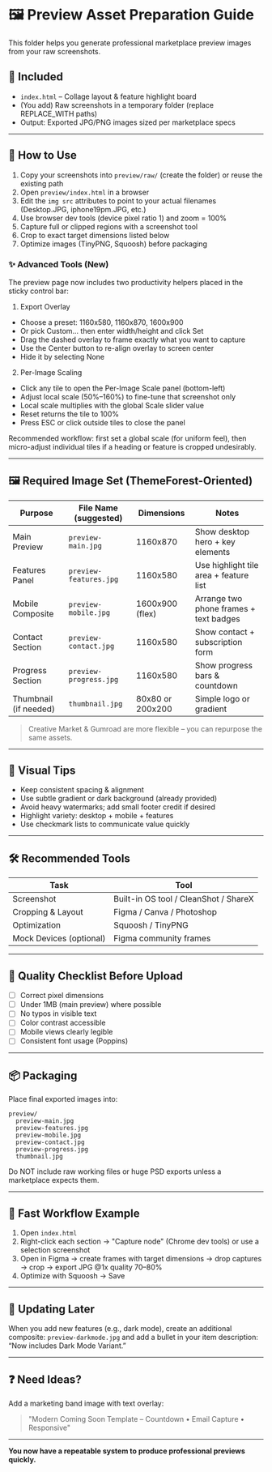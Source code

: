 # 🖼 Preview Asset Preparation Guide

This folder helps you generate professional marketplace preview images from your raw screenshots.

## 📂 Included

- `index.html` – Collage layout & feature highlight board
- (You add) Raw screenshots in a temporary folder (replace REPLACE_WITH paths)
- Output: Exported JPG/PNG images sized per marketplace specs

---

## 🔧 How to Use

1. Copy your screenshots into `preview/raw/` (create the folder) or reuse the existing path
2. Open `preview/index.html` in a browser
3. Edit the `img src` attributes to point to your actual filenames (Desktop.JPG, iphone19pm.JPG, etc.)
4. Use browser dev tools (device pixel ratio 1) and zoom = 100%
5. Capture full or clipped regions with a screenshot tool
6. Crop to exact target dimensions listed below
7. Optimize images (TinyPNG, Squoosh) before packaging

### ✨ Advanced Tools (New)

The preview page now includes two productivity helpers placed in the sticky control bar:

1. Export Overlay

- Choose a preset: 1160x580, 1160x870, 1600x900
- Or pick Custom… then enter width/height and click Set
- Drag the dashed overlay to frame exactly what you want to capture
- Use the Center button to re-align overlay to screen center
- Hide it by selecting None

2. Per-Image Scaling

- Click any tile to open the Per-Image Scale panel (bottom-left)
- Adjust local scale (50%–160%) to fine-tune that screenshot only
- Local scale multiplies with the global Scale slider value
- Reset returns the tile to 100%
- Press ESC or click outside tiles to close the panel

Recommended workflow: first set a global scale (for uniform feel), then micro-adjust individual tiles if a heading or feature is cropped undesirably.

---

## 🖼 Required Image Set (ThemeForest-Oriented)

| Purpose               | File Name (suggested)  | Dimensions       | Notes                                  |
| --------------------- | ---------------------- | ---------------- | -------------------------------------- |
| Main Preview          | `preview-main.jpg`     | 1160x870         | Show desktop hero + key elements       |
| Features Panel        | `preview-features.jpg` | 1160x580         | Use highlight tile area + feature list |
| Mobile Composite      | `preview-mobile.jpg`   | 1600x900 (flex)  | Arrange two phone frames + text badges |
| Contact Section       | `preview-contact.jpg`  | 1160x580         | Show contact + subscription form       |
| Progress Section      | `preview-progress.jpg` | 1160x580         | Show progress bars & countdown         |
| Thumbnail (if needed) | `thumbnail.jpg`        | 80x80 or 200x200 | Simple logo or gradient                |

> Creative Market & Gumroad are more flexible – you can repurpose the same assets.

---

## 🎨 Visual Tips

- Keep consistent spacing & alignment
- Use subtle gradient or dark background (already provided)
- Avoid heavy watermarks; add small footer credit if desired
- Highlight variety: desktop + mobile + features
- Use checkmark lists to communicate value quickly

---

## 🛠 Recommended Tools

| Task                    | Tool                                  |
| ----------------------- | ------------------------------------- |
| Screenshot              | Built-in OS tool / CleanShot / ShareX |
| Cropping & Layout       | Figma / Canva / Photoshop             |
| Optimization            | Squoosh / TinyPNG                     |
| Mock Devices (optional) | Figma community frames                |

---

## 🧪 Quality Checklist Before Upload

- [ ] Correct pixel dimensions
- [ ] Under 1MB (main preview) where possible
- [ ] No typos in visible text
- [ ] Color contrast accessible
- [ ] Mobile views clearly legible
- [ ] Consistent font usage (Poppins)

---

## 📦 Packaging

Place final exported images into:

```
preview/
  preview-main.jpg
  preview-features.jpg
  preview-mobile.jpg
  preview-contact.jpg
  preview-progress.jpg
  thumbnail.jpg
```

Do NOT include raw working files or huge PSD exports unless a marketplace expects them.

---

## 🚀 Fast Workflow Example

1. Open `index.html`
2. Right-click each section → "Capture node" (Chrome dev tools) or use a selection screenshot
3. Open in Figma → create frames with target dimensions → drop captures → crop → export JPG @1x quality 70–80%
4. Optimize with Squoosh → Save

---

## 🔄 Updating Later

When you add new features (e.g., dark mode), create an additional composite: `preview-darkmode.jpg` and add a bullet in your item description: “Now includes Dark Mode Variant.”

---

## ❓ Need Ideas?

Add a marketing band image with text overlay:

> "Modern Coming Soon Template – Countdown • Email Capture • Responsive"

---

**You now have a repeatable system to produce professional previews quickly.**

